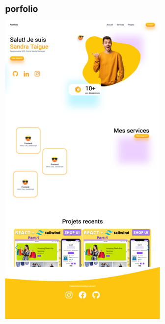 # porfolio

<div class="" style="display: flex; justify-content: center; align-items: center;">
   <img style="width: 40rem; height: auto;" src="assets/img/portfolio.png" alt="">
</div>